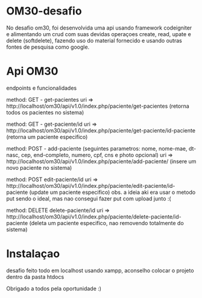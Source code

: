 # OM30-desafio

No desafio om30, foi desenvolvida uma api usando framework codeigniter e alimentando um crud com suas devidas operaçoes create, read, upate e delete (softdelete), fazendo uso do material fornecido e usando outras fontes de pesquisa como google.

# Api OM30
endpoints e funcionalidades

method: GET - get-pacientes uri => http://localhost/om30/api/v1.0/index.php/paciente/get-pacientes (retorna todos os pacientes no sistema)

method: GET - get-paciente/id uri => http://localhost/om30/api/v1.0/index.php/paciente/get-paciente/id-paciente (retorna um paciente especifico)

method: POST - add-paciente (seguintes parametros: nome, nome-mae, dt-nasc, cep, end-completo, numero, cpf, cns e photo opcional) uri => http://localhost/om30/api/v1.0/index.php/paciente/add-paciente/ (insere um novo paciente no sistema)

method: POST edit-paciente/id uri => http://localhost/om30/api/v1.0/index.php/paciente/edit-paciente/id-paciente (update um paciente especifico) obs. a ideia aki era usar o metodo put sendo o ideal, mas nao consegui fazer put com upload junto :(

method: DELETE delete-paciente/id uri => http://localhost/om30/api/v1.0/index.php/paciente/delete-paciente/id-paciente (deleta um paciente especifico, nao removendo totalmente do sistema)

# Instalaçao
desafio feito todo em localhost usando xampp, aconselho colocar o projeto dentro da pasta htdocs

Obrigado a todos pela oportunidade :)
